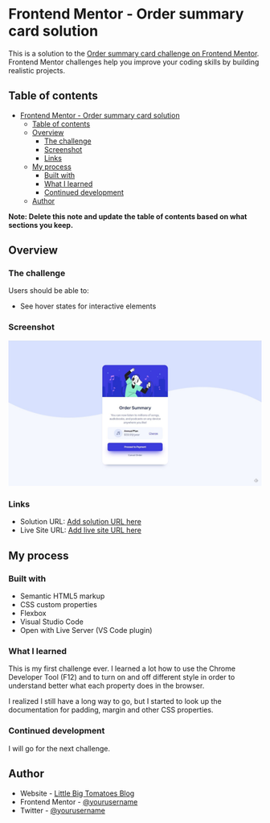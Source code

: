 # Frontend Mentor - Order summary card solution

This is a solution to the [Order summary card challenge on Frontend Mentor](https://www.frontendmentor.io/challenges/order-summary-component-QlPmajDUj). Frontend Mentor challenges help you improve your coding skills by building realistic projects. 

## Table of contents

- [Frontend Mentor - Order summary card solution](#frontend-mentor---order-summary-card-solution)
  - [Table of contents](#table-of-contents)
  - [Overview](#overview)
    - [The challenge](#the-challenge)
    - [Screenshot](#screenshot)
    - [Links](#links)
  - [My process](#my-process)
    - [Built with](#built-with)
    - [What I learned](#what-i-learned)
    - [Continued development](#continued-development)
  - [Author](#author)

**Note: Delete this note and update the table of contents based on what sections you keep.**

## Overview

### The challenge

Users should be able to:

- See hover states for interactive elements

### Screenshot

![](./screenshot.jpg)
### Links

- Solution URL: [Add solution URL here](https://your-solution-url.com)
- Live Site URL: [Add live site URL here](https://your-live-site-url.com)

## My process

### Built with

- Semantic HTML5 markup
- CSS custom properties
- Flexbox
- Visual Studio Code
- Open with Live Server (VS Code plugin)

### What I learned

This is my first challenge ever. I learned a lot how to use the Chrome Developer Tool (F12) and to turn on and off different style in order to understand better what each property does in the browser.

I realized I still have a long way to go, but I started to look up the documentation for padding, margin and other CSS properties.

### Continued development

I will go for the next challenge. 

## Author

- Website - [Little Big Tomatoes Blog](https://littlebigtomatoes.com/)
- Frontend Mentor - [@yourusername](https://www.frontendmentor.io/profile/gyurisc)
- Twitter - [@yourusername](https://www.twitter.com/gyurisc)
